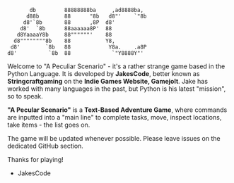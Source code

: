                                                   
           db         88888888ba     ,ad8888ba,   
          d88b        88      "8b   d8"'    `"8b  
         d8'`8b       88      ,8P  d8'            
        d8'  `8b      88aaaaaa8P'  88             
       d8YaaaaY8b     88""""""'    88             
      d8""""""""8b    88           Y8,            
     d8'        `8b   88            Y8a.    .a8P  
    d8'          `8b  88             `"Y8888Y"'   
                                              
                                              
<p>Welcome to "A Peculiar Scenario" - it's a rather strange game based in the Python Language.
It is developed by <b>JakesCode</b>, better known as <b>Stringcraftgaming</b> on the <b>Indie Games Website, Gamejolt</b>.
Jake has worked with many languages in the past, but Python is his latest "mission", so to speak.

<b>"A Pecular Scenario"</b> is a <b>Text-Based Adventure Game</b>, where commands are inputted into a "main line"
to complete tasks, move, inspect locations, take items - the list goes on.

The game will be updated whenever possible.
Please leave issues on the dedicated GitHub section.

Thanks for playing!

- JakesCode</p>